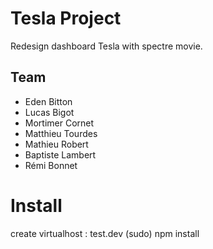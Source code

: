 # Tesla Project

Redesign dashboard Tesla with spectre movie. 

## Team
- Eden Bitton
- Lucas Bigot
- Mortimer Cornet
- Matthieu Tourdes
- Mathieu Robert
- Baptiste Lambert
- Rémi Bonnet


# Install
create virtualhost : test.dev
(sudo) npm install
